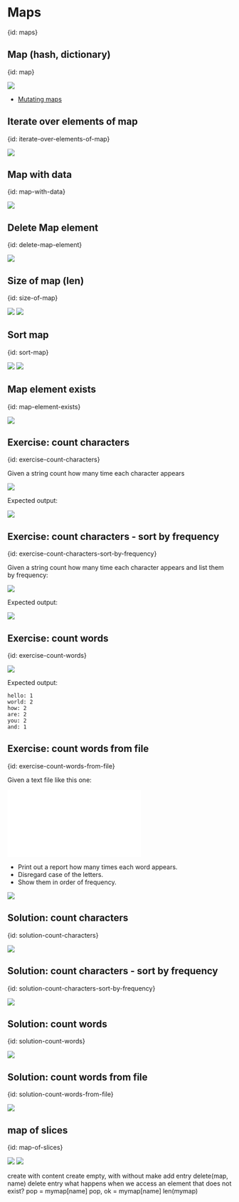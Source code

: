 # Maps
{id: maps}

## Map (hash, dictionary)
{id: map}

![](examples/map/map.go)

* [Mutating maps](https://tour.golang.org/moretypes/22)


## Iterate over elements of map
{id: iterate-over-elements-of-map}

![](examples/iterate-over-map/iterate_over_map.go)

## Map with data
{id: map-with-data}

![](examples/map-with-data/map_with_data.go)

## Delete Map element
{id: delete-map-element}

![](examples/delete-key/delete_key.go)

## Size of map (len)
{id: size-of-map}

![](examples/size-of-map/size_of_map.go)
![](examples/size-of-map/size_of_map.out)


## Sort map
{id: sort-map}

![](examples/sort-map/sort_map.go)
![](examples/sort-map/sort_map.out)

## Map element exists
{id: map-element-exists}

![](examples/exists/exists.go)

## Exercise: count characters
{id: exercise-count-characters}

Given a string count how many time each character appears

![](examples/count-characters-skeleton/count_characters_skeleton.go)

Expected output:

![](examples/count-characters/count_characters.out)

## Exercise: count characters - sort by frequency
{id: exercise-count-characters-sort-by-frequency}

Given a string count how many time each character appears and list them by frequency:

![](examples/count-characters-by-frequency-skeleton/count_characters_by_frequency_skeleton.go)

Expected output:

![](examples/count-characters-by-frequency/count_characters_by_frequency.out)


## Exercise: count words
{id: exercise-count-words}

![](examples/count-words-skeleton/count_words_skeleton.go)

Expected output:

```
hello: 1
world: 2
how: 2
are: 2
you: 2
and: 1
```

## Exercise: count words from file
{id: exercise-count-words-from-file}

Given a text file like this one:

![](examples/count-words-from-file/words_and_spaces.txt)

* Print out a report how many times each word appears.
* Disregard case of the letters.
* Show them in order of frequency.

![](examples/count-words-from-file/count_words_from_file.out)

## Solution: count characters
{id: solution-count-characters}

![](examples/count-characters/count_characters.go)

## Solution: count characters - sort by frequency
{id: solution-count-characters-sort-by-frequency}

![](examples/count-characters-by-frequency/count_characters_by_frequency.go)


## Solution: count words
{id: solution-count-words}

![](examples/count-words/count_words.go)

## Solution: count words from file
{id: solution-count-words-from-file}

![](examples/count-words-from-file/count_words_from_file.go)

## map of slices
{id: map-of-slices}

![](examples/map-of-slices/map_of_slices.go)
![](examples/map-of-slices/map_of_slices.out)


create with content
create empty, with without make
add entry
delete(map, name) delete entry
what happens when we access an element that does not exist?
pop = mymap[name]
pop, ok = mymap[name]
len(mymap)
